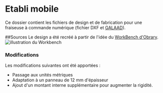 # Etabli mobile

Ce dossier contient les fichiers de design et de fabrication pour une fraiseuse à commande numérique (fichier DXF et [GALAAD](http://www.galaad.net/home-fra.html "Site du soft Galaad")).

##Sources
Le design a été recréé à partir de l'idée du [WorkBench d'Obrary](http://obrary.com/products/makerbench-series-3 "Workbench d'Obrary").
![illustration du Workbench]({{site.baseurl}}/http://cdn.shopify.com/s/files/1/0482/8121/products/DSC_0294_1024x1024.JPG?v=1408763161)
### Modifications
Les modifications suivantes ont été apportées :
* Passage aux unités métriques
* Adaptation à un panneau de 12 mm d'épaisseur
* Ajout d'un montant interne supplémentaire pour augmenter la rigidité.